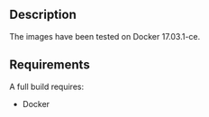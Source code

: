 ## Description

The images have been tested on Docker 17.03.1-ce.

## Requirements

A full build requires:
- Docker
